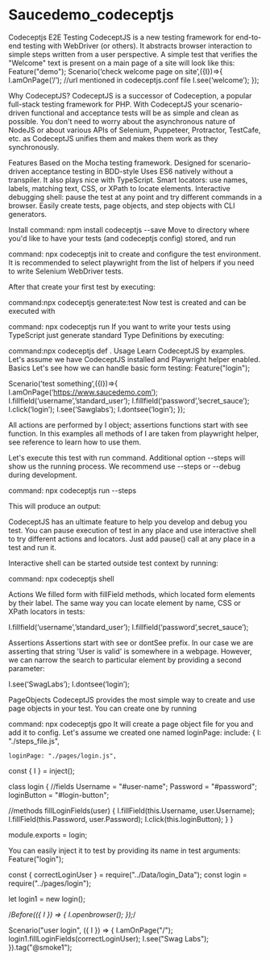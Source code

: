 # Saucedemo_codeceptjs

Codeceptjs E2E Testing
CodeceptJS is a new testing framework for end-to-end testing with WebDriver (or others). It abstracts browser interaction to simple steps written from a user perspective. A simple test that verifies the "Welcome" text is present on a main page of a site will look like this:
Feature("demo");
Scenario(‘check welcome page on site’,({I})=>{
I.amOnPage(‘/’); //url mentioned in codeceptjs.conf file
I.see(‘welcome’);
});




Why CodeceptJS?
CodeceptJS is a successor of Codeception, a popular full-stack testing framework for PHP. With CodeceptJS your scenario-driven functional and acceptance tests will be as simple and clean as possible. You don't need to worry about the asynchronous nature of NodeJS or about various APIs of Selenium, Puppeteer, Protractor, TestCafe, etc. as CodeceptJS unifies them and makes them work as they synchronously.

Features
Based on the Mocha testing framework.
Designed for scenario-driven acceptance testing in BDD-style
Uses ES6 natively without a transpiler.
It also plays nice with TypeScript.
Smart locators: use names, labels, matching text, CSS, or XPath to locate elements.
Interactive debugging shell: pause the test at any point and try different commands in a browser.
Easily create tests, page objects, and step objects with CLI generators.

Install
command: npm install codeceptjs --save
Move to directory where you'd like to have your tests (and codeceptjs config) stored, and run

command: npx codeceptjs init
to create and configure the test environment. It is recommended to select playwright from the list of helpers if you need to write Selenium WebDriver tests.

After that create your first test by executing:

command:npx codeceptjs generate:test
Now test is created and can be executed with

command: npx codeceptjs run
If you want to write your tests using TypeScript just generate standard Type Definitions by executing:

command:npx codeceptjs def .
Usage
Learn CodeceptJS by examples. Let's assume we have CodeceptJS installed and Playwright helper enabled.
Basics
Let's see how we can handle basic form testing:
Feature("login");

Scenario(’test something’,({I})=>{
I.amOnPage(‘https://www.saucedemo.com’);
I.fillfield(‘username’,’standard_user’);
I.fillfield(‘password’,’secret_sauce’);
I.click(‘login’);
I.see(‘Sawglabs’);
I.dontsee(‘login’);
});



All actions are performed by I object; assertions functions start with see function. In this examples all methods of I are taken from playwright helper, see reference to learn how to use them.

Let's execute this test with run command. Additional option --steps will show us the running process. We recommend use --steps or --debug during development.

command: npx codeceptjs run --steps

This will produce an output:
 


  CodeceptJS has an ultimate feature to help you develop and debug you test. You can pause execution of test in any place and use interactive shell to try different actions and locators. Just add pause() call at any place in a test and run it.

Interactive shell can be started outside test context by running:

command: npx codeceptjs shell

Actions
We filled form with fillField methods, which located form elements by their label. The same way you can locate element by name, CSS or XPath locators in tests:

I.fillfield(‘username’,’standard_user’);
I.fillfield(‘password’,secret_sauce’);



 Assertions
Assertions start with see or dontSee prefix. In our case we are asserting that string 'User is valid' is somewhere in a webpage. However, we can narrow the search to particular element by providing a second parameter:
  
I.see(‘SwagLabs’);
I.dontsee(‘login’);


PageObjects
CodeceptJS provides the most simple way to create and use page objects in your test. You can create one by running

command: npx codeceptjs gpo
It will create a page object file for you and add it to config. Let's assume we created one named loginPage:
include: {
    I: "./steps_file.js",

    loginPage: "./pages/login.js",


const { I } = inject();

class login {
  //fields
  Username = "#user-name";
  Password = "#password";
  loginButton = "#login-button";

  //methods
  fillLoginFields(user) {
    I.fillField(this.Username, user.Username);
    I.fillField(this.Password, user.Password);
    I.click(this.loginButton);
  }
}

module.exports = login;

You can easily inject it to test by providing its name in test arguments:
Feature("login");

const { correctLoginUser } = require("../Data/login_Data");
const login = require("../pages/login");

let login1 = new login();

/*Before(({ I }) => {
  I.openbrowser();
});*/

Scenario("user login", ({ I }) => {
  I.amOnPage("/");
  login1.fillLoginFields(correctLoginUser);
  I.see("Swag Labs");
}).tag("@smoke1");


